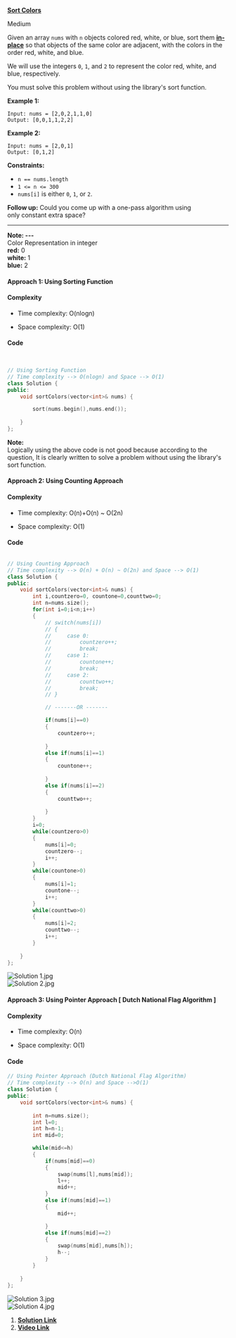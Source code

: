 
**[Sort Colors](https://leetcode.com/problems/sort-colors/description/)**

Medium


Given an array `nums` with `n` objects colored red, white, or blue, sort them **[in-place](https://en.wikipedia.org/wiki/In-place_algorithm)** so that objects of the same color are adjacent, with the colors in the order red, white, and blue.

We will use the integers `0`, `1`, and `2` to represent the color red, white, and blue, respectively.

You must solve this problem without using the library's sort function.

**Example 1:**

```
Input: nums = [2,0,2,1,1,0]
Output: [0,0,1,1,2,2]
```

**Example 2:**

```
Input: nums = [2,0,1]
Output: [0,1,2]
```
**Constraints:**

-   `n == nums.length`
-   `1 <= n <= 300`
-   `nums[i]` is either `0`, `1`, or `2`.

**Follow up:** Could you come up with a one-pass algorithm using only constant extra space?


****

**Note: ---**  
Color Representation in integer  
	**red:** 0  
	**white:** 1  
	**blue:** 2


#### Approach 1: Using Sorting Function

#### Complexity

-   Time complexity: O(nlogn)
    
-   Space complexity: O(1)
    

#### Code

```cpp


// Using Sorting Function
// Time complexity --> O(nlogn) and Space --> O(1)
class Solution {
public:
    void sortColors(vector<int>& nums) {

        sort(nums.begin(),nums.end());
        
    }
};
```

**Note:**  
Logically using the above code is not good because according to the question, It is clearly written to solve a problem without using the library's sort function.

#### Approach 2: Using Counting Approach

#### Complexity

-   Time complexity: O(n)+O(n) ~ O(2n)
    
-   Space complexity: O(1)
    

#### Code

```cpp

// Using Counting Approach
// Time complexity --> O(n) + O(n) ~ O(2n) and Space --> O(1)
class Solution {
public:
    void sortColors(vector<int>& nums) {
        int i,countzero=0, countone=0,counttwo=0; 
        int n=nums.size();
        for(int i=0;i<n;i++)
        {
            // switch(nums[i])
            // {
            //     case 0: 
            //         countzero++;
            //         break;
            //     case 1: 
            //         countone++;
            //         break;
            //     case 2: 
            //         counttwo++;
            //         break;
            // }

            // -------OR ------- 

            if(nums[i]==0)
            {
                countzero++;
               
            }
            else if(nums[i]==1)
            {
                countone++;
                
            }
            else if(nums[i]==2)
            {
                counttwo++;
        
            }
        }
        i=0;
        while(countzero>0)
        {
            nums[i]=0;
            countzero--;
            i++;
        }
        while(countone>0)
        {
            nums[i]=1;
            countone--;
            i++;
        }
        while(counttwo>0)
        {
            nums[i]=2;
            counttwo--;
            i++;
        }
        
    }
};
```

![Solution 1.jpg](https://assets.leetcode.com/users/images/bab37e8e-6d9d-40e4-b9a4-ef13e36286a2_1673432638.9211843.jpeg)  
![Solution 2.jpg](https://assets.leetcode.com/users/images/323a1fcd-8fe8-43dd-94f5-3f54ae62c41b_1673432642.7797425.jpeg)

#### Approach 3: Using Pointer Approach [ Dutch National Flag Algorithm ]

#### Complexity

-   Time complexity: O(n)
    
-   Space complexity: O(1)
    

#### Code

```cpp
// Using Pointer Approach (Dutch National Flag Algorithm)
// Time complexity --> O(n) and Space -->O(1)
class Solution {
public:
    void sortColors(vector<int>& nums) {
        
        int n=nums.size();
        int l=0;
        int h=n-1;
        int mid=0;

        while(mid<=h)
        {
            if(nums[mid]==0)
            {
                swap(nums[l],nums[mid]);
                l++;
                mid++;
            }
            else if(nums[mid]==1)
            {
                mid++;

            }
            else if(nums[mid]==2)
            {
                swap(nums[mid],nums[h]);
                h--;
            }
        }
        
    }
};
```

![Solution 3.jpg](https://assets.leetcode.com/users/images/12db5ed2-2b04-4e24-80b9-68cda8f466de_1673432670.970644.jpeg)  
![Solution 4.jpg](https://assets.leetcode.com/users/images/25827d07-2682-4155-b26e-8a9e345758da_1673432679.4775639.jpeg)


1. **[Solution Link](https://leetcode.com/problems/sort-colors/solutions/3034975/easy-solution-three-approach-to-solve-a-problem-dry-run-sorting-counting-dnf-algorithm/)**
2. **[Video Link](https://youtu.be/oaVa-9wmpns)**

